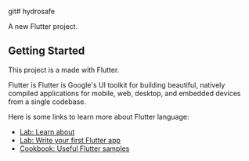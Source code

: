 git# hydrosafe

A new Flutter project.

## Getting Started

This project is a made with  Flutter.

Flutter  is Flutter is Google's UI toolkit for building beautiful, natively compiled applications for mobile, web,
 desktop, and embedded devices from a single codebase.

Here is some links to learn more about Flutter language:


- [Lab: Learn about](https://flutter.dev/)
- [Lab: Write your first Flutter app](https://flutter.dev/docs/get-started/codelab)
- [Cookbook: Useful Flutter samples](https://flutter.dev/docs/cookbook)


